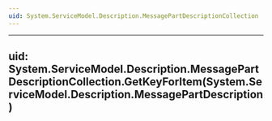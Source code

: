 ```yaml
---
uid: System.ServiceModel.Description.MessagePartDescriptionCollection
---
```


---
uid: System.ServiceModel.Description.MessagePartDescriptionCollection.GetKeyForItem(System.ServiceModel.Description.MessagePartDescription)
---
